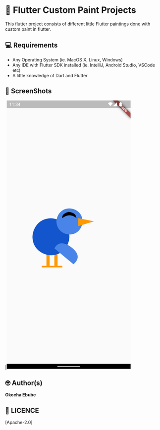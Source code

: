 # 🏡 Flutter Custom Paint Projects

This flutter project consists of different little Flutter paintings done with custom paint in flutter.

## 💻 Requirements
* Any Operating System (ie. MacOS X, Linux, Windows)
* Any IDE with Flutter SDK installed (ie. IntelliJ, Android Studio, VSCode etc)
* A little knowledge of Dart and Flutter



## 📸 ScreenShots
|<img src="ss/bird.png" width="400">


## 🤓 Author(s)
**Okocha Ebube**



## 🔖 LICENCE
[Apache-2.0]